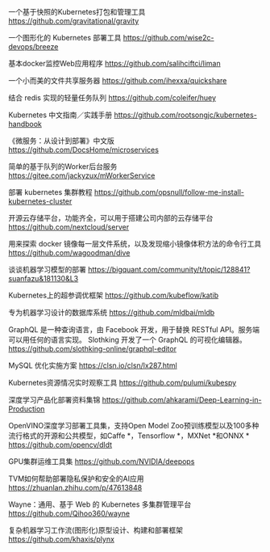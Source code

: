 一个基于快照的Kubernetes打包和管理工具
https://github.com/gravitational/gravity

一个图形化的 Kubernetes 部署工具
https://github.com/wise2c-devops/breeze

基本docker监控Web应用程序
https://github.com/salihciftci/liman

一个小而美的文件共享服务器
https://github.com/ihexxa/quickshare

结合 redis 实现的轻量任务队列
https://github.com/coleifer/huey

Kubernetes 中文指南／实践手册
https://github.com/rootsongjc/kubernetes-handbook

《微服务：从设计到部署》中文版
https://github.com/DocsHome/microservices

简单的基于队列的Worker后台服务
https://gitee.com/jackyzux/mWorkerService

部署 kubernetes 集群教程
https://github.com/opsnull/follow-me-install-kubernetes-cluster

开源云存储平台，功能齐全，可以用于搭建公司内部的云存储平台
https://github.com/nextcloud/server

用来探索 docker 镜像每一层文件系统，以及发现缩小镜像体积方法的命令行工具
https://github.com/wagoodman/dive

谈谈机器学习模型的部署
https://bigquant.com/community/t/topic/128841?suanfazu&181130&L3

Kubernetes上的超参调优框架
https://github.com/kubeflow/katib

专为机器学习设计的数据库系统
https://github.com/mldbai/mldb

GraphQL 是一种查询语言，由 Facebook 开发，用于替换 RESTful API。服务端可以用任何的语言实现。
Slothking 开发了一个 GraphQL 的可视化编辑器。
https://github.com/slothking-online/graphql-editor

MySQL 优化实施方案
https://clsn.io/clsn/lx287.html

Kubernetes资源情况实时观察工具
https://github.com/pulumi/kubespy

深度学习产品化部署资料集锦
https://github.com/ahkarami/Deep-Learning-in-Production

OpenVINO深度学习部署工具集，支持Open Model Zoo预训练模型以及100多种流行格式的开源和公共模型，如Caffe *，Tensorflow *，MXNet *和ONNX *
https://github.com/opencv/dldt

GPU集群运维工具集
https://github.com/NVIDIA/deepops

TVM如何帮助部署隐私保护和安全的AI应用
https://zhuanlan.zhihu.com/p/47613848

Wayne：通用、基于 Web 的 Kubernetes 多集群管理平台
https://github.com/Qihoo360/wayne

复杂机器学习工作流(图形化)原型设计、构建和部署框架
https://github.com/khaxis/plynx